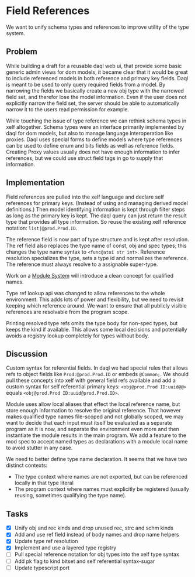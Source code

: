 Field References
================

We want to unify schema types and references to improve utility of the type system.


Problem
-------

While building a draft for a reusable daql web ui, that provide some basic generic admin views for
dom models, it became clear that it would be great to include referenced models in both reference
and primary key fields. Daql is meant to be used to only query required fields from a model. By
narrowing the fields we basically create a new obj type with the narrowed field set, and therefor
lose the model information. Even if the user does not explicitly narrow the field set, the server
should be able to automatically narrow it to the users read permission for example.

While touching the issue of type reference we can rethink schema types in xelf altogether.
Schema types were an interface primarily implemented by daql for dom models, but also to
manage language interoperation like proxies. Daql uses special forms to define models where
type references can be used to define enum and bits fields as well as reference fields.
Creating Proxy values usually does not have enough information to infer references, but we could
use struct field tags in go to supply that information.

Implementation
--------------

Field references are pulled into the xelf language and declare self references for primary keys.
(Instead of using and managing derived model definitions.) Then model identifying information is
kept through filter steps as long as the primary key is kept. The daql query can just return the
result type that provides all type information. So reuse the existing xelf reference notation:
`list|@prod.Prod.ID`.

The reference field is now part of type structure and is kept after resolution. The ref field also
replaces the type name of const, obj and spec types; this changes the type name syntax to
`<func@atoi str int>`. Reference resolution specializes the type, sets a type id and normalizes the
reference. The reference must always resolve to a assignable super-type.

Work on a [Module System](./modules.md) will introduce a clean concept for qualified names.

Type ref lookup api was changed to allow references to the whole environment. This adds lots of
power and flexibility, but we need to revisit keeping which reference around. We want to ensure that
all publicly visible references are resolvable from the program scope.

Printing resolved type refs omits the type body for non-spec types, but keeps the kind if available.
This allows some local decisions and potentially avoids a registry lookup completely for types
without body.

Discussion
----------

Custom syntax for referential fields. In daql we had special rules that allows refs to object fields
like `Prod:@prod.Prod.ID` or embeds `@Common;`. We should pull these concepts into xelf with general
field refs available and add a custom syntax for self referential primary keys: `<obj@prod.Prod
ID:uuid@@>` equals `<obj@prod.Prod ID:uuid@prod.Prod.ID>`.

Module uses allow local aliases that effect the local reference name, but store enough information
to resolve the original reference. That however makes qualified type names file-scoped and not
globally scoped, we may want to decide that each input must itself be evaluated as a separate
program as it is now, and separate the environment even more and then instantiate the module results
in the main program. We add a feature to the mod spec to accept named types as declarations with a
module local name to avoid stutter in any case.

We need to better define type name declaration. It seems that we have two distinct contexts:
 * The type context where names are not exported, but can be referenced locally in that type literal
 * The program context where names must explicitly be registered (usually reusing, sometimes
   qualifying the type name).

Tasks
-----

  * [x] Unify obj and rec kinds and drop unused rec, strc and schm kinds
  * [x] Add and use ref field instead of body names and drop name helpers
  * [x] Update type ref resolution
  * [x] Implement and use a layered type registry
  * [ ] Pull special reference notation for obj types into the xelf type syntax
  * [ ] Add pk flag to kind bitset and self referential syntax-sugar
  * [ ] Update typescript port
